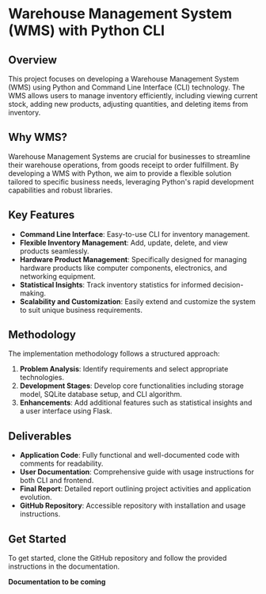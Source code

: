 # Warehouse Management System (WMS) with Python CLI

## Overview

This project focuses on developing a Warehouse Management System (WMS) using Python and Command Line Interface (CLI) technology. The WMS allows users to manage inventory efficiently, including viewing current stock, adding new products, adjusting quantities, and deleting items from inventory.

## Why WMS?

Warehouse Management Systems are crucial for businesses to streamline their warehouse operations, from goods receipt to order fulfillment. By developing a WMS with Python, we aim to provide a flexible solution tailored to specific business needs, leveraging Python's rapid development capabilities and robust libraries.

## Key Features

- **Command Line Interface**: Easy-to-use CLI for inventory management.
- **Flexible Inventory Management**: Add, update, delete, and view products seamlessly.
- **Hardware Product Management**: Specifically designed for managing hardware products like computer components, electronics, and networking equipment.
- **Statistical Insights**: Track inventory statistics for informed decision-making.
- **Scalability and Customization**: Easily extend and customize the system to suit unique business requirements.

## Methodology

The implementation methodology follows a structured approach:
1. **Problem Analysis**: Identify requirements and select appropriate technologies.
2. **Development Stages**: Develop core functionalities including storage model, SQLite database setup, and CLI algorithm.
3. **Enhancements**: Add additional features such as statistical insights and a user interface using Flask.

## Deliverables

- **Application Code**: Fully functional and well-documented code with comments for readability.
- **User Documentation**: Comprehensive guide with usage instructions for both CLI and frontend.
- **Final Report**: Detailed report outlining project activities and application evolution.
- **GitHub Repository**: Accessible repository with installation and usage instructions.

## Get Started

To get started, clone the GitHub repository and follow the provided instructions in the documentation.

**Documentation to be coming**
